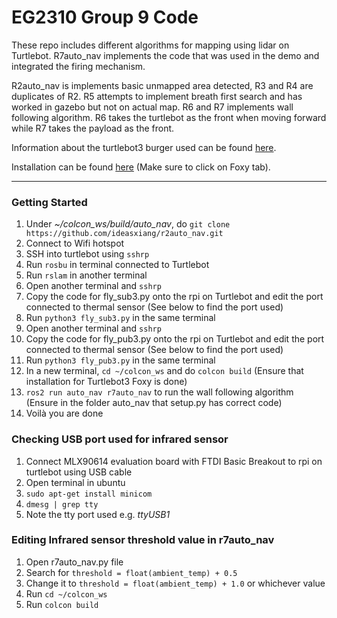 # EG2310 Group 9 Code
These repo includes different algorithms for mapping using lidar on Turtlebot. R7auto_nav implements the code that was used in the demo and integrated the firing mechanism.

R2auto_nav is implements basic unmapped area detected, R3 and R4 are duplicates of R2. R5 attempts to implement breath first search and has worked in gazebo but not on actual map. R6 and R7 implements wall following algorithm. R6 takes the turtlebot as the front when moving forward while R7 takes the payload as the front.

Information about the turtlebot3 burger used can be found [here](https://emanual.robotis.com/docs/en/platform/turtlebot3/overview/).

Installation can be found [here](https://emanual.robotis.com/docs/en/platform/turtlebot3/overview/) (Make sure to click on Foxy tab).

------
### Getting Started
1. Under *~/colcon_ws/build/auto_nav*, do `git clone https://github.com/ideasxiang/r2auto_nav.git`
2. Connect to Wifi hotspot
3. SSH into turtlebot using `sshrp`
4. Run `rosbu` in terminal connected to Turtlebot
5. Run `rslam` in another terminal
6. Open another terminal and `sshrp`
7. Copy the code for fly_sub3.py onto the rpi on Turtlebot and edit the port connected to thermal sensor (See below to find the port used)
8. Run `python3 fly_sub3.py` in the same terminal
9. Open another terminal and `sshrp`
10. Copy the code for fly_pub3.py onto the rpi on Turtlebot and edit the port connected to thermal sensor (See below to find the port used)
11. Run `python3 fly_pub3.py` in the same terminal
12. In a new terminal, `cd ~/colcon_ws` and do `colcon build` (Ensure that installation for Turtlebot3 Foxy is done)
13. `ros2 run auto_nav r7auto_nav` to run the wall following algorithm (Ensure in the folder auto_nav that setup.py has correct code)
14. Voilà you are done

### Checking USB port used for infrared sensor
1. Connect MLX90614 evaluation board with FTDI Basic Breakout to rpi on turtlebot using USB cable
2. Open terminal in ubuntu
3. `sudo apt-get install minicom`
4. `dmesg | grep tty`
5. Note the tty port used e.g. *ttyUSB1*

### Editing Infrared sensor threshold value in r7auto_nav
1. Open r7auto_nav.py file
2. Search for `threshold = float(ambient_temp) + 0.5`
3. Change it to `threshold = float(ambient_temp) + 1.0` or whichever value
4. Run `cd ~/colcon_ws`
5. Run `colcon build`
